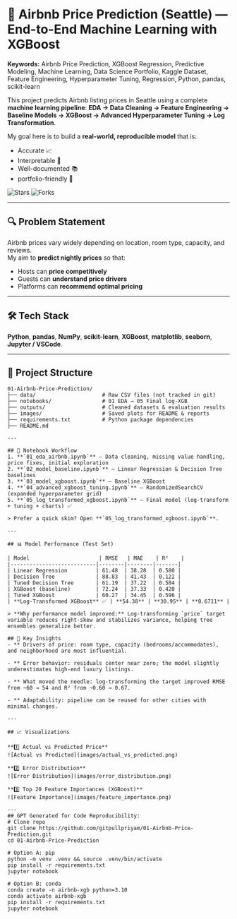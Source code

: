 # 🏡 Airbnb Price Prediction (Seattle) — End-to-End Machine Learning with XGBoost

**Keywords:** Airbnb Price Prediction, XGBoost Regression, Predictive Modeling, Machine Learning, Data Science Portfolio, Kaggle Dataset, Feature Engineering, Hyperparameter Tuning, Regression, Python, pandas, scikit-learn

This project predicts Airbnb listing prices in Seattle using a complete **machine learning pipeline**:
**EDA → Data Cleaning → Feature Engineering → Baseline Models → XGBoost → Advanced Hyperparameter Tuning → Log Transformation**.

My goal here is to build a **real-world, reproducible model** that is:
- Accurate 📈
- Interpretable 🧠
- Well-documented 📚
- portfolio-friendly 💼

![Stars](https://img.shields.io/github/stars/gitpullpriyam/01-Airbnb-Price-Prediction?style=social)
![Forks](https://img.shields.io/github/forks/gitpullpriyam/01-Airbnb-Price-Prediction?style=social)

---

## 🔍 Problem Statement
Airbnb prices vary widely depending on location, room type, capacity, and reviews.  
My aim to **predict nightly prices** so that:
- Hosts can **price competitively**
- Guests can **understand price drivers**
- Platforms can **recommend optimal pricing**

---

## 🛠 Tech Stack
**Python**, **pandas**, **NumPy**, **scikit-learn**, **XGBoost**, **matplotlib**, **seaborn**, **Jupyter / VSCode**.

---

## 📁 Project Structure
```text
01-Airbnb-Price-Prediction/
├── data/                     # Raw CSV files (not tracked in git)
├── notebooks/                # 01 EDA → 05 Final log-XGB
├── outputs/                  # Cleaned datasets & evaluation results
├── images/                   # Saved plots for README & reports
├── requirements.txt          # Python package dependencies
├── README.md

---

## 📓 Notebook Workflow
1. **`01_eda_airbnb.ipynb`** — Data cleaning, missing value handling, price fixes, initial exploration  
2. **`02_model_baseline.ipynb`** — Linear Regression & Decision Tree baselines  
3. **`03_model_xgboost.ipynb`** — Baseline XGBoost  
4. **`04_advanced_xgboost_tuning.ipynb`** — RandomizedSearchCV (expanded hyperparameter grid)  
5. **`05_log_transformed_xgboost.ipynb`** — Final model (log-transform + tuning + charts) ✅

> Prefer a quick skim? Open **`05_log_transformed_xgboost.ipynb`**.

---

## 📊 Model Performance (Test Set)

| Model                      | RMSE   | MAE    | R²    |
|---------------------------|--------|--------|-------|
| Linear Regression         | 61.48  | 38.28  | 0.580 |
| Decision Tree             | 88.83  | 41.43  | 0.122 |
| Tuned Decision Tree       | 61.19  | 37.22  | 0.584 |
| XGBoost (baseline)        | 72.24  | 37.33  | 0.420 |
| Tuned XGBoost             | 60.27  | 34.45  | 0.596 |
| **Log-Transformed XGBoost** ✅ | **54.38** | **30.95** | **0.6711** |

> **Why performance model improved:** Log‑transforming `price` target variable reduces right‑skew and stabilizes variance, helping tree ensembles generalize better.

## 🧠 Key Insights
- ** Drivers of price: room type, capacity (bedrooms/accommodates), and neighborhood are most influential.

- ** Error behavior: residuals center near zero; the model slightly underestimates high‑end luxury listings.

- ** What moved the needle: log‑transforming the target improved RMSE from ~60 → 54 and R² from ~0.60 → 0.67.

- ** Adaptability: pipeline can be reused for other cities with minimal changes.

---

## 📈 Visualizations

**1️⃣ Actual vs Predicted Price**  
![Actual vs Predicted](images/actual_vs_predicted.png)

**2️⃣ Error Distribution**  
![Error Distribution](images/error_distribution.png)

**3️⃣ Top 20 Feature Importances (XGBoost)**  
![Feature Importance](images/feature_importance.png)

---
## GPT Generated for Code Reproducibility:
# Clone repo
git clone https://github.com/gitpullpriyam/01-Airbnb-Price-Prediction.git
cd 01-Airbnb-Price-Prediction

# Option A: pip
python -m venv .venv && source .venv/bin/activate
pip install -r requirements.txt
jupyter notebook

# Option B: conda
conda create -n airbnb-xgb python=3.10
conda activate airbnb-xgb
pip install -r requirements.txt
jupyter notebook

